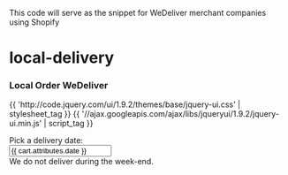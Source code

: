   
  This code will serve as the snippet for WeDeliver merchant companies using Shopify
  
   local-delivery
==============





  <h3>Local Order WeDeliver</h3>
{{ 'http://code.jquery.com/ui/1.9.2/themes/base/jquery-ui.css' | stylesheet_tag }}
{{ '//ajax.googleapis.com/ajax/libs/jqueryui/1.9.2/jquery-ui.min.js' | script_tag }}
 
<div style="width:300px; clear:both;">
  <p>
    <label for="date">Pick a delivery date:</label>
    <input id="date" type="text" name="attributes[date]" value="{{ cart.attributes.date }}" />
    <span style="display:block" class="instructions"> We do not deliver during the week-end.</span>
  </p>
</div>
 
<script>
jQuery(function() {
  jQuery("#date").datepicker( { 
    minDate: +1, 
    maxDate: "+2M"
  } );
});
</script>
